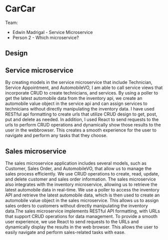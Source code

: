 # CarCar

Team:

- Edwin Madrigal - Service Microservice
- Person 2 - Which microservice?

## Design

## Service microservice

By creating models in the service microservice that include Technician, Service Appointment, and AutomobileVO, I am able to call service views that incorporate CRUD to create technicians, and services. By using a poller to get the latest automobile data from the inventory api, we create an automobile value object in the service api and can assign services to technicians without directly manipulating the inventory data. I have used RESTful api formatting to create urls that utilize CRUD design to get, post, put and delete as needed. In addition, I used React to send requests to the urls to perform CRUD operations and dynamically show those results to the user in the webbrowser. This creates a smooth experience for the user to navigate and perform any tasks that they choose.

## Sales microservice

The sales microservice application includes several models, such as Customer, Sales Order, and AutomobileVO, that allow us to manage the sales process efficiently. We use CRUD operations to create, read, update, and delete customer and sales order information. The sales microservice also integrates with the inventory microservice, allowing us to retrieve the latest automobile data in real-time. We use a poller to access the inventory API and retrieve the latest automobile data, which is then used to create an automobile value object in the sales microservice. This allows us to assign sales orders to customers without directly manipulating the inventory data.The sales microservice implements RESTful API formatting, with URLs that support CRUD operations for data management. To provide a smooth user experience, we use React to send requests to the URLs and dynamically display the results in the web browser. This allows the user to easily navigate and perform sales-related tasks with ease.